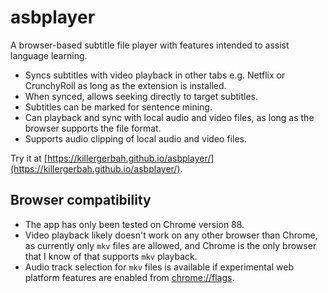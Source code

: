 # asbplayer

A browser-based subtitle file player with features intended to assist language learning.

- Syncs subtitles with video playback in other tabs e.g. Netflix or CrunchyRoll as long as the extension is installed.
- When synced, allows seeking directly to target subtitles.
- Subtitles can be marked for sentence mining.
- Can playback and sync with local audio and video files, as long as the browser supports the file format.
- Supports audio clipping of local audio and video files.

Try it at [https://killergerbah.github.io/asbplayer/](https://killergerbah.github.io/asbplayer/).

## Browser compatibility

- The app has only been tested on Chrome version 88.
- Video playback likely doesn't work on any other browser than Chrome, as currently only `mkv` files are allowed, and
  Chrome is the only browser that I know of that supports `mkv` playback.
- Audio track selection for `mkv` files is available if experimental web platform features are enabled from [chrome://flags](chrome://flags).
 




